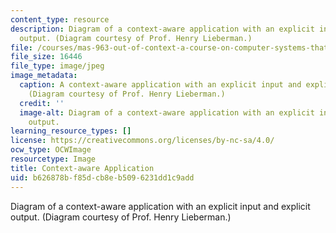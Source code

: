 ```yaml
---
content_type: resource
description: Diagram of a context-aware application with an explicit input and explicit
  output. (Diagram courtesy of Prof. Henry Lieberman.)
file: /courses/mas-963-out-of-context-a-course-on-computer-systems-that-adapt-to-and-learn-from-context-fall-2001/b626878bf85dcb8eb5096231dd1c9add_mas-963f01.gif
file_size: 16446
file_type: image/jpeg
image_metadata:
  caption: A context-aware application with an explicit input and explicit output.
    (Diagram courtesy of Prof. Henry Lieberman.)
  credit: ''
  image-alt: Diagram of a context-aware application with an explicit input and explicit
    output.
learning_resource_types: []
license: https://creativecommons.org/licenses/by-nc-sa/4.0/
ocw_type: OCWImage
resourcetype: Image
title: Context-aware Application
uid: b626878b-f85d-cb8e-b509-6231dd1c9add
---
```

Diagram of a context-aware application with an explicit input and explicit output. (Diagram courtesy of Prof. Henry Lieberman.)